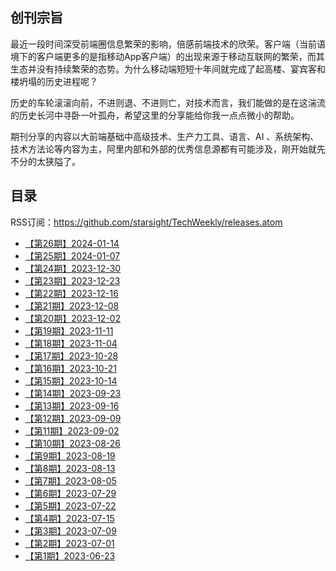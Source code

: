 ## 创刊宗旨

最近一段时间深受前端圈信息繁荣的影响，倍感前端技术的欣荣。客户端（当前语境下的客户端更多的是指移动App客户端）的出现来源于移动互联网的繁荣，而其生态并没有持续繁荣的态势。为什么移动端短短十年间就完成了起高楼、宴宾客和楼坍塌的历史进程呢？

历史的车轮滚滚向前，不进则退、不进则亡，对技术而言，我们能做的是在这湍流的历史长河中寻卧一叶孤舟，希望这里的分享能给你我一点点微小的帮助。

期刊分享的内容以大前端基础中高级技术、生产力工具、语言、AI 、系统架构、技术方法论等内容为主，阿里内部和外部的优秀信息源都有可能涉及，刚开始就先不分的太狭隘了。



## 目录

RSS订阅：https://github.com/starsight/TechWeekly/releases.atom
- [【第26期】2024-01-14](https://github.com/starsight/TechWeekly/releases/tag/%232)
- [【第25期】2024-01-07](https://github.com/starsight/TechWeekly/releases/tag/%2325)
- [【第24期】2023-12-30](https://github.com/starsight/TechWeekly/releases/tag/%2324)
- [【第23期】2023-12-23](https://github.com/starsight/TechWeekly/releases/tag/%2323)
- [【第22期】2023-12-16](https://github.com/starsight/TechWeekly/releases/tag/%2322)
- [【第21期】2023-12-08](https://github.com/starsight/TechWeekly/releases/tag/%2321)
- [【第20期】2023-12-02](https://github.com/starsight/TechWeekly/releases/tag/%2320)
- [【第19期】2023-11-11](https://github.com/starsight/TechWeekly/releases/tag/%2319)
- [【第18期】2023-11-04](https://github.com/starsight/TechWeekly/releases/tag/%2318)
- [【第17期】2023-10-28](https://github.com/starsight/TechWeekly/releases/tag/%2317)
- [【第16期】2023-10-21](https://github.com/starsight/TechWeekly/releases/tag/%2316)
- [【第15期】2023-10-14](https://github.com/starsight/TechWeekly/releases/tag/%2315)
- [【第14期】2023-09-23](https://github.com/starsight/TechWeekly/releases/tag/%2314)
- [【第13期】2023-09-16](https://github.com/starsight/TechWeekly/releases/tag/%2313)
- [【第12期】2023-09-09](https://github.com/starsight/TechWeekly/releases/tag/%2312)
- [【第11期】2023-09-02](https://github.com/starsight/TechWeekly/releases/tag/%2311)
- [【第10期】2023-08-26](https://github.com/starsight/TechWeekly/releases/tag/%2310)
- [【第9期】2023-08-19](https://github.com/starsight/TechWeekly/releases/tag/%239)
- [【第8期】2023-08-13](https://github.com/starsight/TechWeekly/releases/tag/%238)
- [【第7期】2023-08-05](https://github.com/starsight/TechWeekly/releases/tag/%237)
- [【第6期】2023-07-29](https://github.com/starsight/TechWeekly/releases/tag/%236)
- [【第5期】2023-07-22](https://github.com/starsight/TechWeekly/releases/tag/%235)
- [【第4期】2023-07-15 ](https://github.com/starsight/TechWeekly/releases/tag/%234)
- [【第3期】2023-07-09](https://github.com/starsight/TechWeekly/releases/tag/%233)
- [【第2期】2023-07-01](https://github.com/starsight/TechWeekly/releases/tag/%232)
- [【第1期】2023-06-23](https://github.com/starsight/TechWeekly/releases/tag/%231)
